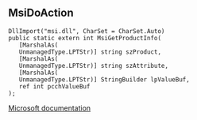 ## MsiDoAction

```
DllImport("msi.dll", CharSet = CharSet.Auto)
public static extern int MsiGetProductInfo(
   [MarshalAs(
   UnmanagedType.LPTStr)] string szProduct,
   [MarshalAs(
   UnmanagedType.LPTStr)] string szAttribute,
   [MarshalAs(
   UnmanagedType.LPTStr)] StringBuilder lpValueBuf,
   ref int pcchValueBuf
);
```

[Microsoft documentation](https://docs.microsoft.com/en-us/windows/win32/api/msi/nf-msi-msidoaction)
